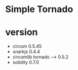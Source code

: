 # Simple Tornado

# version
- circom 0.5.45
- snarkjs 0.4.4
- circomlib tornado --> 0.5.2
- solidity 0.7.0